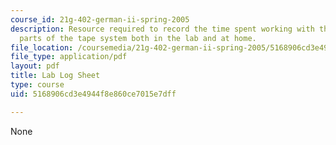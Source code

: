 ```yaml
---
course_id: 21g-402-german-ii-spring-2005
description: Resource required to record the time spent working with the different
  parts of the tape system both in the lab and at home.
file_location: /coursemedia/21g-402-german-ii-spring-2005/5168906cd3e4944f8e860ce7015e7dff_MIT21G_402S05_labLogSheet.pdf
file_type: application/pdf
layout: pdf
title: Lab Log Sheet
type: course
uid: 5168906cd3e4944f8e860ce7015e7dff

---
```

None